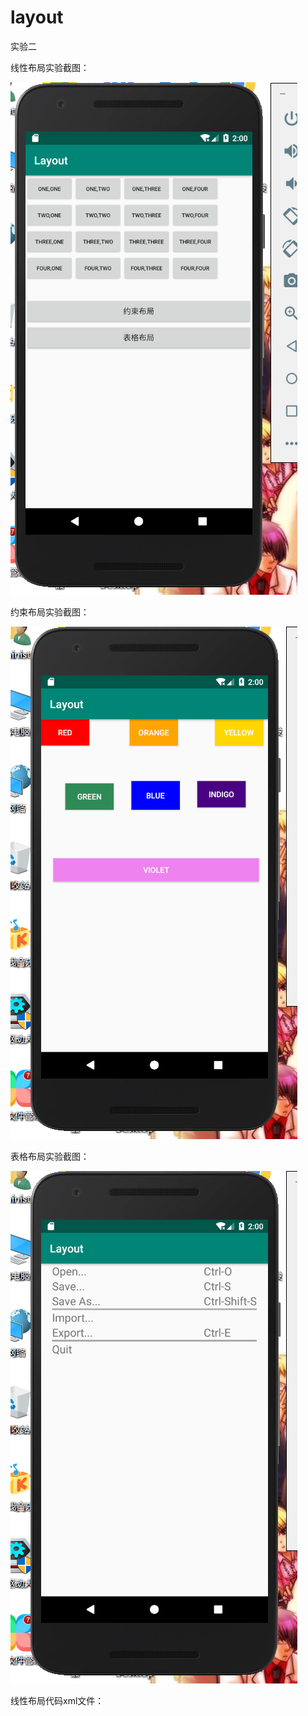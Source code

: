 # layout
实验二

线性布局实验截图：


![](https://raw.githubusercontent.com/huangzichun666/layout/master/image/XM37P%7DZ3[ED%%7B49$%7BSOC[YW.png)


约束布局实验截图：


![](https://raw.githubusercontent.com/huangzichun666/layout/master/image/sdf.png)


表格布局实验截图：


![](https://raw.githubusercontent.com/huangzichun666/layout/master/image/KG_@HN2QI[LB7EJJRETY%7BO7.png)



线性布局代码xml文件：
